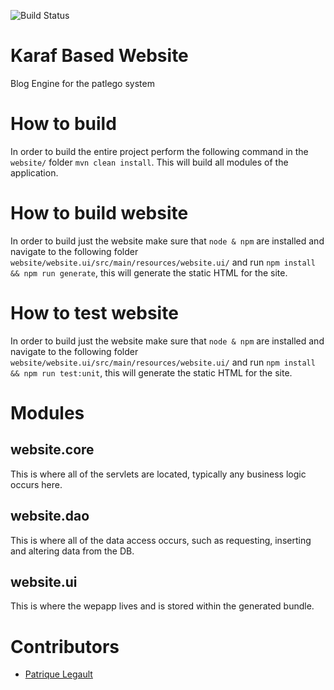 ![Build Status](https://github.com/pat-lego/io.github.vm.patlego.website/workflows/Deploy%20Project/badge.svg)

# Karaf Based Website
Blog Engine for the patlego system

# How to build

In order to build the entire project perform the following command in the `website/` folder `mvn clean install`. This will build all modules of the application.

# How to build website

In order to build just the website make sure that `node & npm` are installed and navigate to the following folder `website/website.ui/src/main/resources/website.ui/` and run `npm install && npm run generate`, this will generate the static HTML for the site.

# How to test website

In order to build just the website make sure that `node & npm` are installed and navigate to the following folder `website/website.ui/src/main/resources/website.ui/` and run `npm install && npm run test:unit`, this will generate the static HTML for the site.

# Modules

## website.core

This is where all of the servlets are located, typically any business logic occurs here.

## website.dao

This is where all of the data access occurs, such as requesting, inserting and altering data from the DB. 

## website.ui

This is where the wepapp lives and is stored within the generated bundle.

# Contributors
- [Patrique Legault](https://github.com/patlego)
